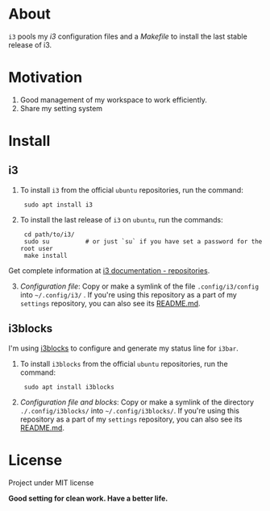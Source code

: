 # About
`i3` pools my *i3* configuration files and a *Makefile* to install
the last stable release of i3.

# Motivation 

1. Good management of my workspace to work efficiently.
2. Share my setting system

# Install

## i3
1. To install `i3` from the official `ubuntu` repositories, run the
   command:
   
		sudo apt install i3

2. To install the last release of `i3` on `ubuntu`, run the commands:

		cd path/to/i3/
		sudo su          # or just `su` if you have set a password for the root user
		make install

Get complete information at [i3 documentation - repositories](https://i3wm.org/docs/repositories.html).

3. *Configuration file*: Copy or make a symlink of the file
   `.config/i3/config` into `~/.config/i3/` . If you're using this
   repository as a part of my `settings` repository, you can also see
   its [README.md](https://github.com/tonyaldon/settings).

## i3blocks

I'm using [i3blocks](https://github.com/vivien/i3blocks) to configure
and generate my status line for `i3bar`.

1. To install `i3blocks` from the official `ubuntu` repositories, run
   the command:

		sudo apt install i3blocks

2. *Configuration file and blocks*: Copy or make a symlink of the directory
   `./.config/i3blocks/` into `~/.config/i3blocks/`. If you're using
   this repository as a part of my `settings` repository, you can also
   see its [README.md](https://github.com/tonyaldon/settings).

# License

Project under MIT license

**Good setting for clean work. Have a better life.**
